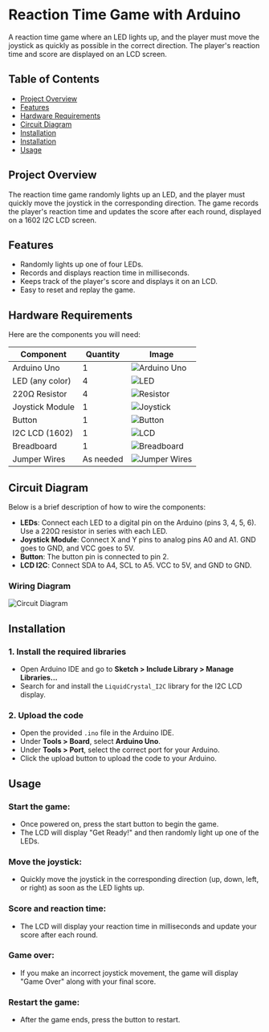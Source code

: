 # Reaction Time Game with Arduino

A reaction time game where an LED lights up, and the player must move the joystick as quickly as possible in the correct direction. The player's reaction time and score are displayed on an LCD screen.

## Table of Contents
- [Project Overview](#project-overview)
- [Features](#features)
- [Hardware Requirements](#hardware-requirements)
- [Circuit Diagram](#circuit-diagram)
- [Installation](#installation)
- [Installation](#installation)
- [Usage](#usage)

## Project Overview
The reaction time game randomly lights up an LED, and the player must quickly move the joystick in the corresponding direction. The game records the player's reaction time and updates the score after each round, displayed on a 1602 I2C LCD screen.

## Features
- Randomly lights up one of four LEDs.
- Records and displays reaction time in milliseconds.
- Keeps track of the player's score and displays it on an LCD.
- Easy to reset and replay the game.

## Hardware Requirements
Here are the components you will need:

| Component        | Quantity | Image                                      |
|------------------|----------|--------------------------------------------|
| Arduino Uno      | 1        | ![Arduino Uno](img/arduino-uno.png)        |
| LED (any color)  | 4        | ![LED](img/led.png)                        |
| 220Ω Resistor    | 4        | ![Resistor](img/resistor.png)              |
| Joystick Module  | 1        | ![Joystick](img/joystick.png)              |
| Button           | 1        | ![Button](img/button.png)                  |
| I2C LCD (1602)   | 1        | ![LCD](img/lcd.png)                        |
| Breadboard       | 1        | ![Breadboard](img/breadboard.png)          |
| Jumper Wires     | As needed| ![Jumper Wires](img/jumper-wires.png)      |

## Circuit Diagram

Below is a brief description of how to wire the components:
- **LEDs**: Connect each LED to a digital pin on the Arduino (pins 3, 4, 5, 6). Use a 220Ω resistor in series with each LED.
- **Joystick Module**: Connect X and Y pins to analog pins A0 and A1. GND goes to GND, and VCC goes to 5V.
- **Button**: The button pin is connected to pin 2.
- **LCD I2C**: Connect SDA to A4, SCL to A5. VCC to 5V, and GND to GND.

### Wiring Diagram

![Circuit Diagram](img/circuit-diagram.PNG)

## Installation

### 1. Install the required libraries
- Open Arduino IDE and go to **Sketch > Include Library > Manage Libraries...**
- Search for and install the `LiquidCrystal_I2C` library for the I2C LCD display.

### 2. Upload the code
- Open the provided `.ino` file in the Arduino IDE.
- Under **Tools > Board**, select **Arduino Uno**.
- Under **Tools > Port**, select the correct port for your Arduino.
- Click the upload button to upload the code to your Arduino.

## Usage

### Start the game:
- Once powered on, press the start button to begin the game.
- The LCD will display "Get Ready!" and then randomly light up one of the LEDs.

### Move the joystick:
- Quickly move the joystick in the corresponding direction (up, down, left, or right) as soon as the LED lights up.

### Score and reaction time:
- The LCD will display your reaction time in milliseconds and update your score after each round.

### Game over:
- If you make an incorrect joystick movement, the game will display "Game Over" along with your final score.

### Restart the game:
- After the game ends, press the button to restart.